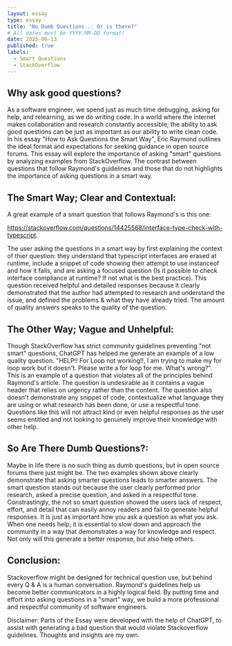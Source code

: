 ```yaml
---
layout: essay
type: essay
title: "No Dumb Questions... Or is there?"
# All dates must be YYYY-MM-DD format!
date: 2025-06-13
published: true
labels:
  - Smart Questions
  - StackOverflow
---
```


## Why ask good questions?
As a software engineer, we spend just as much time debugging, asking for help, and relearning, as we do writing code. In a world where the internet makes collaboration and research constantly accessible, the ability to ask good questions can be just as important as our ability to write clean code. In his essay "How to Ask Questions the Smart Way", Eric Raymond outlines the ideal format and expectations for seeking guidance in open source forums. This essay will explore the importance of asking "smart" questions by analyzing examples from StackOverflow. The contrast between questions that follow Raymond's guidelines and those that do not highlights the importance of asking questions in a smart way. 

## The Smart Way; Clear and Contextual: 
A great example of a smart question that follows Raymond's is  this one: 

https://stackoverflow.com/questions/14425568/interface-type-check-with-typescript. 

The user asking the questions in a smart way by first explaining the context of thier question:
they understand that typescript interfaces are erased at runtime, include a snippet of code showing their attempt to use instanceof and how it fails, and are asking a focused question (Is it possible to check interface compliance at runtime? If not what is the best practice). This question received helpful and detailed responses because it clearly demonstrated that the author had attempted to research and understand the issue, and defined the problems & what they have already tried. The amount of quality answers speaks to the quality of the question.


## The Other Way; Vague and Unhelpful: 
Though StackOverflow has strict community guidelines preventing "not smart" questions, ChatGPT has helped me generate an example of a low quality question. 
 "HELP!! For Loop not working!!, I am trying to make my for loop work but it doesn't. Please write a for loop for me. What's wrong?". This is an example of a question that violates all of the principles behind Raymond's article. The question is undesirable as it contains a vague header that relies on urgency rather than the content. The question also doesn't demonstrate any snippet of code, contextualize what language they are using or what research has been done, or use a respectful tone. Questions like this will not attract kind or even helpful responses as the user seems entitled and not looking to genuinely improve their knowledge with other help.

## So Are There Dumb Questions?: 
Maybe in life there is no such thing as dumb questions, but in open source forums there just might be. The two examples shown above clearly demonstrate that asking smarter questions leads to smarter answers. The smart question stands out because the user clearly performed prior research, asked a precise question, and asked in a respectful tone. Constrastingly, the not so smart question showed the users lack of respect, effort, and detail that can easily annoy readers and fail to generate helpful responses. It is just as important how you ask a question as what you ask. When one needs help, it is essential to slow down and approach the community in a way that demonstrates a way for knowledge and respect. Not only will this generate a better response, but also help others. 

## Conclusion:
Stackoverflow might be designed for technical question use, but behind every Q & A is a human conversation. Raymond's guidelines help us become better communicators in a highly logical field. By putting time and effort into asking questions in a "smart" way, we build a more professional and respectful community of software engineers. 

Disclaimer: 
Parts of the Essay were developed with the help of ChatGPT, to assist with generating a bad question that would violate Stackoverflow guidelines. Thoughts and insights are my own. 

